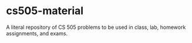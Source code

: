 # cs505-material
A literal repository of CS 505 problems to be used in class, lab, homework assignments, and exams.

